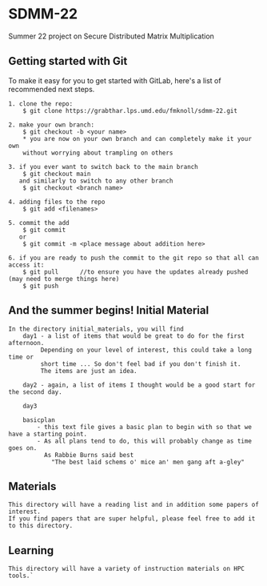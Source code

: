 # SDMM-22

Summer 22 project on Secure Distributed Matrix Multiplication

## Getting started with Git

To make it easy for you to get started with GitLab, here's a list of recommended next steps.

    1. clone the repo:
        $ git clone https://grabthar.lps.umd.edu/fmknoll/sdmm-22.git

    2. make your own branch:
        $ git checkout -b <your name>
        * you are now on your own branch and can completely make it your own 
        without worrying about trampling on others

    3. if you ever want to switch back to the main branch
        $ git checkout main  
       and similarly to switch to any other branch
        $ git checkout <branch name>

    4. adding files to the repo
        $ git add <filenames>

    5. commit the add
        $ git commit
       or 
        $ git commit -m <place message about addition here>

    6. if you are ready to push the commit to the git repo so that all can access it:
        $ git pull      //to ensure you have the updates already pushed (may need to merge things here) 
        $ git push

## And the summer begins! Initial Material

    In the directory initial_materials, you will find
        day1 - a list of items that would be great to do for the first afternoon. 
             Depending on your level of interest, this could take a long time or 
             short time ... So don't feel bad if you don't finish it. 
             The items are just an idea.

        day2 - again, a list of items I thought would be a good start for the second day.

        day3 

        basicplan 
            - this text file gives a basic plan to begin with so that we have a starting point.
            - As all plans tend to do, this will probably change as time goes on. 
              As Rabbie Burns said best 
                "The best laid schems o' mice an' men gang aft a-gley"

## Materials
    This directory will have a reading list and in addition some papers of interest. 
    If you find papers that are super helpful, please feel free to add it to this directory.

## Learning
    This directory will have a variety of instruction materials on HPC tools.`


